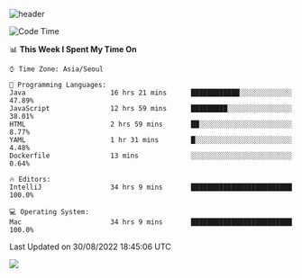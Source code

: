 ![header](https://capsule-render.vercel.app/api?type=Egg&color=timeAuto&height=300&section=header&text=PoPo&fontSize=90&animation=fadeIn)

  <!--START_SECTION:waka-->
![Code Time](http://img.shields.io/badge/Code%20Time-66%20hrs%2017%20mins-blue)

📊 **This Week I Spent My Time On** 

```text
⌚︎ Time Zone: Asia/Seoul

💬 Programming Languages: 
Java                     16 hrs 21 mins      ████████████░░░░░░░░░░░░░   47.89% 
JavaScript               12 hrs 59 mins      █████████░░░░░░░░░░░░░░░░   38.01% 
HTML                     2 hrs 59 mins       ██░░░░░░░░░░░░░░░░░░░░░░░   8.77% 
YAML                     1 hr 31 mins        █░░░░░░░░░░░░░░░░░░░░░░░░   4.48% 
Dockerfile               13 mins             ░░░░░░░░░░░░░░░░░░░░░░░░░   0.64%

🔥 Editors: 
IntelliJ                 34 hrs 9 mins       █████████████████████████   100.0%

💻 Operating System: 
Mac                      34 hrs 9 mins       █████████████████████████   100.0%

```


 Last Updated on 30/08/2022 18:45:06 UTC
<!--END_SECTION:waka-->



<img src="https://capsule-render.vercel.app/api?type=Egg&color=timeAuto&height=300&section=footer&text=PoPo&fontSize=90&animation=fadeIn&reversal=true" />
